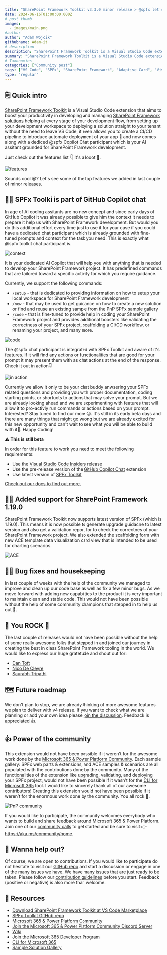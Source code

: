 ```yaml
---
title: "SharePoint Framework Toolkit v3.3.0 minor release > @spfx let's code together"
date: 2024-06-16T01:00:00.000Z
# post thumb
images:
  - images/main.png
#author
author: "Adam Wójcik"
githubname: Adam-it
# description
description: "SharePoint Framework Toolkit is a Visual Studio Code extension that aims to boost your productivity in developing and managing SharePoint Framework solutions helping at every stage of your development flow, from setting up your development workspace to deploying a solution straight to your tenant without the need to leave VS Code. With the SharePoint Framework, you can use modern web technologies and tools in your preferred development environment to build productive experiences and apps that are responsive and mobile-ready allowing you to create solutions to extend SharePoint, Microsoft Teams, Microsoft Viva Connections, Outlook, and Microsoft365.com."
summary: "SharePoint Framework Toolkit is a Visual Studio Code extension that aims to boost your productivity in developing and managing SharePoint Framework solutions helping at every stage of your development flow, from setting up your development workspace to deploying a solution straight to your tenant without the need to leave VS Code. With the SharePoint Framework, you can use modern web technologies and tools in your preferred development environment to build productive experiences and apps that are responsive and mobile-ready allowing you to create solutions to extend SharePoint, Microsoft Teams, Microsoft Viva Connections, Outlook, and Microsoft365.com."
# Taxonomies
categories: ["Community post"]
tags: ["VS Code", "SPFx", "SharePoint Framework", "Adaptive Card", "Viva", "Viva Connections", "GitHub", "Copilot", "AI"]
type: "regular"
---
```


## 🗒️ Quick intro

[SharePoint Framework Toolkit](https://marketplace.visualstudio.com/items?itemName=m365pnp.viva-connections-toolkit) is a Visual Studio Code extension that aims to boost your productivity in developing and managing [SharePoint Framework solutions](https://learn.microsoft.com/sharepoint/dev/spfx/sharepoint-framework-overview?WT.mc_id=m365-15744-cxa) helping at every stage of your development flow, from setting up your development workspace to deploying a solution straight to your tenant without the need to leave VS Code, it even allows you to create a CI/CD pipeline to introduce automate deployment of your app 🚀 and now comes along with a dediced @spfx Copilot Chat participant which is your AI assitant grounded for SharePoint Framework development. 

Just check out the features list 👇 it's a looot 🤯.

![features](images/features.png)

Sounds cool 😎? Let's see some of the top features we added in last couple of minor releases.

## 🧠💬 SPFx Toolki is part of GitHub Copilot chat

In age of AI coding assitants are no new concept and since early days of GitHub Copilot it was already possible to give him the context it needs to prepare it help us with SharePoint Framework development. But would you do this additional effort every time just to use it for your case if you could have a dedicated chat participant which is already grounded with fine-tuned prompts and context for the task you need. This is exactly what @spfx toolkit chat participant is.

![context](images/SPFxToolkitChat.png)

It is your dedicated AI Copilot that will help you with anything that is needed to develop your SharePoint Framework project. It has predefined commands that are tailored toward a specific activity for which you require guidance.

Currently, we support the following commands:
- `/setup` - that is dedicated to providing information on how to setup your local workspace for SharePoint Framework development
- `/new` - that may be used to get guidance on how to create a new solution or find and reuse an existing sample from the PnP SPFx sample gallery
- `/code` - that is fine-tuned to provide help in coding your SharePoint Framework project and provides additional boosters like validating the correctness of your SPFx project, scaffolding a CI/CD workflow, or renaming your project, and many more.

![code](images/SPFxToolkitChat2.png)

The @spfx chat participant is integrated with SPFx Toolkit and aware of it's features. If it will find any actions or functionalities that are good for your prompt it may present them with as chat actions at the end of the response.
Check it out in action👇

![in action](images/SPFxToolkitChat1.gif)

Currently we allow it only to be your chat buddy anwsering your SPFx related questions and providing you with proper documentation, coding starting points, or shortucts to actions that may solve your prompt. But we are already looking ahead and we are experimenting with features that will allow it to pro-activly run commands or actions based on your prompt. Interested? Stay tuned to find our more 😉.
It's still in its early beta days and there are many things that might go wrong but we are already excited for this new opportunity and can't wait to see what you will be able to build with it🤩. Happy Coding!

**⚠️ This is still beta**

In order for this feature to work you need to meet the following requirements:
- Use the [Visual Studio Code Insiders](https://code.visualstudio.com/insiders/) release
- Use the pre-release version of the [GitHub Copilot Chat](https://marketplace.visualstudio.com/items?itemName=GitHub.copilot-chat) extension
- Use latest version of [SPFx Toolkit](https://marketplace.visualstudio.com/items?itemName=m365pnp.viva-connections-toolkit)

[Check out our docs to find out more.](https://github.com/pnp/vscode-viva/wiki/8.-Preview-features)

## 👨‍💻 Added support for SharePoint Framework 1.19.0

SharePoint Framework Toolkit now supports latest version of SPFx (which is 1.19.0). 
This means it is now possible to generate upgrade guidacne to latest version and also get a validation report for to check the correctnes of your SharePoint Framework project.
We also extended the scaffolding form with new ACE template data visualization card view that is intended to be used for charting scenarios.

![ACE](images/aceTemplate.png)

## 🐞🔨 Bug fixes and housekeeping

In last couple of weeks with the help of the community we managed to improve and clean up our code base as well as fix a few minor bugs. As we move forward with adding new capabilties to the product it is very important to maintain clean and stable code. This would not have been possible without the help of some community champions that stepped in to help us out 👏.

## 👏 You ROCK 🤩

The last couple of releases would not have been possible without the help of some really awesome folks that stepped in and joined our journey in creating the best in class SharePoint Framework tooling in the world. We would like to express our huge gratetude and shout out for:

- [Dan Toft](https://github.com/Tanddant)
- [Nico De Cleyre](https://github.com/nicodecleyre)
- [Saurabh Tripathi](https://github.com/Saurabh7019)

## 🗺️ Future roadmap

We don't plan to stop, we are already thinking of more awesome features we plan to deliver with v4 release. If you want to check what we are planning or add your own idea please [join the discussion](https://github.com/pnp/vscode-viva/discussions/159). Feedback is appreciated 👍.

## 👍 Power of the community

This extension would not have been possible if it weren’t for the awesome work done by the [Microsoft 365 & Power Platform Community](https://pnp.github.io/). Each sample gallery: SPFx web parts & extensions, and ACE samples & scenarios are all populated with the contributions done by the community. Many of the functionalities of the extension like upgrading, validating, and deploying your SPFx project, would not have been possible if it wasn’t for the [CLI for Microsoft 365](https://pnp.github.io/cli-microsoft365/) tool. I would like to sincerely thank all of our awesome contributors! Creating this extension would not have been possible if it weren’t for the enormous work done by the community. You all rock 🤩.

![PnP community](images/parker-pnp.png)

If you would like to participate, the community welcomes everybody who wants to build and share feedback around Microsoft 365 & Power Platform. Join one of our [community calls](https://pnp.github.io/#community) to get started and be sure to visit 👉 https://aka.ms/community/home.

## 🙋 Wanna help out?

Of course, we are open to contributions. If you would like to participate do not hesitate to visit our [GitHub repo](https://github.com/pnp/vscode-viva) and start a discussion or engage in one of the many issues we have. We have many issues that are just ready to be taken. Please follow our [contribution guidelines](https://github.com/pnp/vscode-viva/blob/main/contributing.md) before you start.
Feedback (positive or negative) is also more than welcome.

## 🔗 Resources

- [Download SharePoint Framework Toolkit at VS Code Marketplace](https://marketplace.visualstudio.com/items?itemName=m365pnp.viva-connections-toolkit)
- [SPFx Toolkit GitHub repo](https://github.com/pnp/vscode-viva)
- [Microsoft 365 & Power Platform Community](https://pnp.github.io/#home)
- [Join the Microsoft 365 & Power Platform Community Discord Server]( https://aka.ms/community/discord)
- [Wiki]( https://github.com/pnp/vscode-viva/wiki)
- [Join the Microsoft 365 Developer Program]( https://developer.microsoft.com/en-us/microsoft-365/dev-program)
- [CLI for Microsoft 365](https://pnp.github.io/cli-microsoft365/)
- [Sample Solution Gallery]( https://adoption.microsoft.com/en-us/sample-solution-gallery/)

